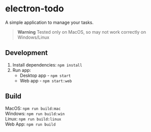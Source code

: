 # electron-todo

A simple application to manage your tasks.

> **Warning**
> Tested only on MacOS, so may not work correctly on Windows/Linux

## Development

1. Install dependencies: `npm install`
2. Run app:
   - Desktop app - `npm start`
   - Web app - `npm start:web`

## Build

MacOS: `npm run build:mac`\
Windows: `npm run build:win`\
Linux: `npm run build:linux`\
Web App: `npm run build`
